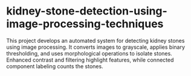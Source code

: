 # kidney-stone-detection-using-image-processing-techniques
This project develops an automated system for detecting kidney stones using image processing. It converts images to grayscale, applies binary thresholding, and uses morphological operations to isolate stones. Enhanced contrast and filtering highlight features, while connected component labeling counts the stones.
